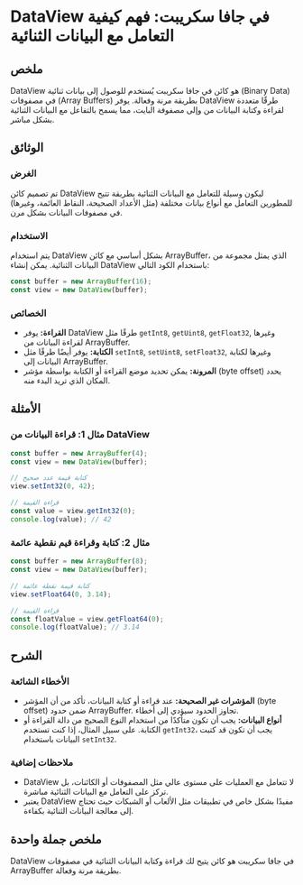 <!--
Meta Description: # DataView في جافا سكريبت: فهم كيفية التعامل مع البيانات الثنائية ## ملخص DataView هو كائن في جافا سكريبت يُستخدم للوصول إلى بيانات ثنائية (Binary Dat...
Meta Keywords: البيانات, dataview, arraybuffer, const, الثنائية
-->

# DataView في جافا سكريبت: فهم كيفية التعامل مع البيانات الثنائية

## ملخص
DataView هو كائن في جافا سكريبت يُستخدم للوصول إلى بيانات ثنائية (Binary Data) في مصفوفات (Array Buffers) بطريقة مرنة وفعالة. يوفر DataView طرقًا متعددة لقراءة وكتابة البيانات من وإلى مصفوفة البايت، مما يسمح بالتفاعل مع البيانات الثنائية بشكل مباشر.

## الوثائق
### الغرض
تم تصميم كائن DataView ليكون وسيلة للتعامل مع البيانات الثنائية بطريقة تتيح للمطورين التعامل مع أنواع بيانات مختلفة (مثل الأعداد الصحيحة، النقاط العائمة، وغيرها) في مصفوفات البيانات بشكل مرن.

### الاستخدام
يتم استخدام DataView بشكل أساسي مع كائن ArrayBuffer، الذي يمثل مجموعة من البيانات الثنائية. يمكن إنشاء DataView باستخدام الكود التالي:

```javascript
const buffer = new ArrayBuffer(16);
const view = new DataView(buffer);
```

### الخصائص
- **القراءة:** يوفر DataView طرقًا مثل `getInt8`, `getUint8`, `getFloat32`, وغيرها لقراءة البيانات من ArrayBuffer.
- **الكتابة:** يوفر أيضًا طرقًا مثل `setInt8`, `setUint8`, `setFloat32`, وغيرها لكتابة البيانات إلى ArrayBuffer.
- **المرونة:** يمكن تحديد موضع القراءة أو الكتابة بواسطة مؤشر (byte offset) يحدد المكان الذي تريد البدء منه.

## الأمثلة
### مثال 1: قراءة البيانات من DataView
```javascript
const buffer = new ArrayBuffer(4);
const view = new DataView(buffer);

// كتابة قيمة عدد صحيح
view.setInt32(0, 42);

// قراءة القيمة
const value = view.getInt32(0);
console.log(value); // 42
```

### مثال 2: كتابة وقراءة قيم نقطية عائمة
```javascript
const buffer = new ArrayBuffer(8);
const view = new DataView(buffer);

// كتابة قيمة نقطة عائمة
view.setFloat64(0, 3.14);

// قراءة القيمة
const floatValue = view.getFloat64(0);
console.log(floatValue); // 3.14
```

## الشرح
### الأخطاء الشائعة
- **المؤشرات غير الصحيحة:** عند قراءة أو كتابة البيانات، تأكد من أن المؤشر (byte offset) ضمن حدود ArrayBuffer. تجاوز الحدود سيؤدي إلى أخطاء.
- **أنواع البيانات:** يجب أن تكون متأكدًا من استخدام النوع الصحيح من دالة القراءة أو الكتابة. على سبيل المثال، إذا كنت تستخدم `getInt32`، يجب أن تكون قد كتبت البيانات باستخدام `setInt32`.

### ملاحظات إضافية
- DataView لا تتعامل مع العمليات على مستوى عالي مثل المصفوفات أو الكائنات، بل تركز على التعامل مع البيانات الثنائية مباشرة.
- يعتبر DataView مفيدًا بشكل خاص في تطبيقات مثل الألعاب أو الشبكات حيث تحتاج إلى معالجة البيانات الثنائية بكفاءة.

## ملخص جملة واحدة
DataView في جافا سكريبت هو كائن يتيح لك قراءة وكتابة البيانات الثنائية في مصفوفات ArrayBuffer بطريقة مرنة وفعالة.
